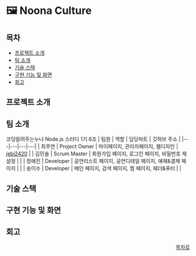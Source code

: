 # 🖼️ Noona Culture

## 목차

- [프로젝트 소개](#-프로젝트-소개)
- [팀 소개](#-팀-소개)
- [기술 스택](#-기술-스택)
- [구현 기능 및 화면](#-구현-기능-및-화면)
- [회고](#-회고)


## 프로젝트 소개

## 팀 소개  
코딩알려주는누나 Node.js 스터디 1기 6조
| 팀원 | 역할 | 담당파트 | 깃허브 주소 |
|---|---|---|---|
| 최주연 | Project Owner | 마이페이지, 관리자페이지, 웹디자인 | [jebi2420](https://github.com/jebi2420?tab=overview&from=2024-01-01&to=2024-01-04) |
| 김민솔 | Scrum Master | 회원가입 페이지, 로그인 페이지, 비밀번호 재설정 | |
| 정예진 | Developer | 공연리스트 페이지, 공연디테일 페이지, 예매&결제 페이지 | |
| 송이수 | Developer | 메인 페이지, 검색 페이지, 찜 페이지, 헤더&푸터 | |

## 기술 스택

## 구현 기능 및 화면

## 회고

<div align="right">
  
[목차로](#목차)

</div>
